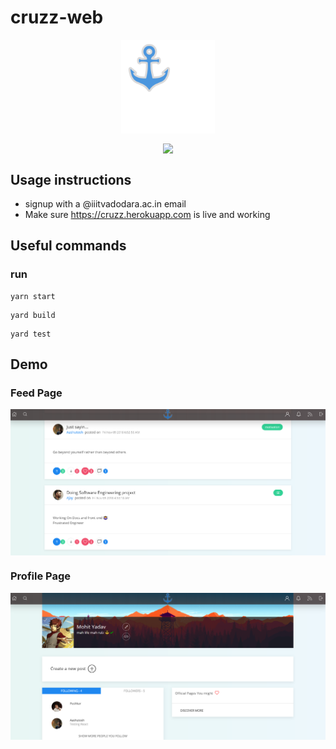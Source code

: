 # cruzz-web
<p align='center'> <img src="src/static/img/index3.svg" align="center" width="150"></p>

<p align="center">
<img src="https://travis-ci.org/mohitkyadav/cruzz-web.svg?branch=master" align="center">



## Usage instructions
* signup with a @iiitvadodara.ac.in email
* Make sure https://cruzz.herokuapp.com is live and working


## Useful commands

### run
```
yarn start
```
```
yard build
```
```
yard test
```

## Demo
### Feed Page

<img src="./demo/feed.png" alt="feed page" align="center">

### Profile Page

<img src="./demo/profile.png" alt="feed page" align="center">
